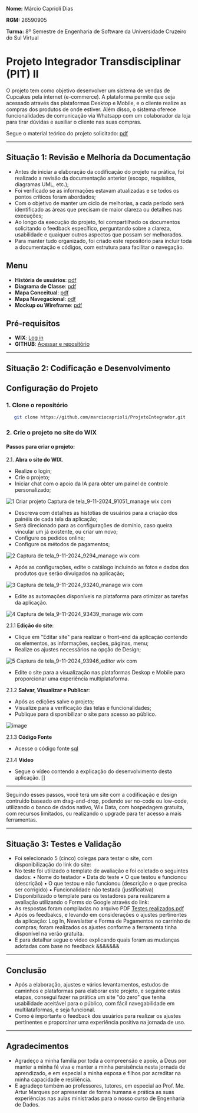 **Nome:** Márcio Caprioli Dias

**RGM:** 26590905

**Turma:** 8º Semestre de Engenharia de Software da Universidade Cruzeiro do Sul Virtual

# Projeto Integrador Transdisciplinar (PIT) II

O projeto tem como objetivo desenvolver um sistema de vendas de Cupcakes pela internet (e-commerce). A plataforma permite que seja acessado através das plataformas Desktop e Mobile, e o cliente realize as compras dos produtos de onde estiver. Além disso, o sistema oferece funcionalidades de comunicação via Whatsapp com um colaborador da loja para tirar dúvidas e auxiliar o cliente nas suas compras.

Segue o material teórico do projeto solicitado: [pdf](https://github.com/marciocaprioli/ProjetoIntegrador/blob/main/Documenta%C3%A7%C3%A3o%20do%20projeto/PIT_2_Sem_2024_Engenharia_de_Software%20-%20Materia%20Te%C3%B3rico.pdf)

---
## Situação 1: Revisão e Melhoria da Documentação

- Antes de iniciar a elaboração da codificação do projeto na prática, foi realizado a revisão da documentação anterior (escopo, requisitos, diagramas UML, etc.);
- Foi verificado se as informações estavam atualizadas e se todos os pontos críticos foram abordados;
- Com o objetivo de manter um ciclo de melhorias, a cada período será identificado as áreas que precisam de maior clareza ou detalhes nas execuções;
- Ao longo da execução do projeto, foi compartilhado os documentos solicitando o feedback específico, perguntando sobre a clareza, usabilidade e quaiquer outros aspectos que possam ser melhorados.
- Para manter tudo organizado, foi criado este repositório para incluir toda a documentação e códigos, com estrutura para facilitar o navegação.

## Menu

- **História de usuários**: [pdf](https://github.com/marciocaprioli/ProjetoIntegrador/blob/f849525b9dbaa0d43dda703832314437e22fe7e2/Documenta%C3%A7%C3%A3o%20do%20projeto/PIC_atividade_engenharia_software_I.pdf)
- **Diagrama de Classe**: [pdf](https://github.com/marciocaprioli/ProjetoIntegrador/blob/main/Documenta%C3%A7%C3%A3o%20do%20projeto/Diagrama%20de%20Classe.pdf)
- **Mapa Conceitual**: [pdf](https://github.com/marciocaprioli/ProjetoIntegrador/blob/main/Documenta%C3%A7%C3%A3o%20do%20projeto/Mapa%20Conceitual.pdf)
- **Mapa Navegacional**: [pdf](https://github.com/marciocaprioli/ProjetoIntegrador/blob/main/Documenta%C3%A7%C3%A3o%20do%20projeto/Mapa%20Navegacional%20-%20Site.pdf)
- **Mockup ou Wireframe**: [pdf](https://github.com/marciocaprioli/ProjetoIntegrador/blob/main/Documenta%C3%A7%C3%A3o%20do%20projeto/Mockup%20ou%20Wireframe.pdf)

## Pré-requisitos

- **WIX**: [Log in](https://pt.wix.com)
- **GITHUB**: [Acessar e repositório](https://github.com)

---
## Situação 2: Codificação e Desenvolvimento

## Configuração do Projeto

### 1. **Clone o repositório**

```bash
   git clone https://github.com/marciocaprioli/ProjetoIntegrador.git
```

### 2. **Crie o projeto no site do WIX**

#### **Passos para criar o projeto:**

2.1. **Abra o site do WIX**.
   - Realize o login;
   - Crie o projeto;
   - Iniciar chat com o apoio da IA para obter um painel de controle personalizado;

![1 Criar projeto Captura de tela_9-11-2024_91051_manage wix com](https://github.com/user-attachments/assets/0f637dab-07aa-4b70-b259-6ab41e28bc1d)

   - Descreva com detalhes as histótias de usuários para a criação dos painéis de cada tela da aplicação;
   - Será direcionado para as configurações de domínio, caso queira vincular um já existente, ou criar um novo;
   - Configure os pedidos online;
   - Configure os métodos de pagamentos;

![2 Captura de tela_9-11-2024_9294_manage wix com](https://github.com/user-attachments/assets/458671e6-9c05-4b69-9f6e-bb0c8be75361)

   - Após as configurações, edite o catálogo incluíndo as fotos e dados dos produtos que serão divulgados na aplicação;

![3 Captura de tela_9-11-2024_93240_manage wix com](https://github.com/user-attachments/assets/d9bd172b-2d12-41f1-ad44-8662185ddedf)

   - Edite as automações disponíveis na plataforma para otimizar as tarefas da aplicação.

![4 Captura de tela_9-11-2024_93439_manage wix com](https://github.com/user-attachments/assets/d467e0ce-9171-4680-bd8c-bb1902cb2b85)

2.1.1 **Edição do site**:

   - Clique em "Editar site" para realizar o front-end da aplicação contendo os elementos, as informações, seções, páginas, menu;
   - Realize os ajustes necessários na opção de Design;

![5 Captura de tela_9-11-2024_93946_editor wix com](https://github.com/user-attachments/assets/ef1afac5-e217-40e5-9e72-0d1d13a7ae30)

   - Edite o site para a visualização nas plataformas Deskop e Mobile para proporcionar uma experiência multiplataforma.
     

2.1.2 **Salvar, Visualizar e Publicar**:
   - Após as edições salve o projeto;
   - Visualize para a verificação das telas e funcionalidades;
   - Publique para disponibilizar o site para acesso ao público.

![image](https://github.com/user-attachments/assets/ed07690d-d9b1-42c9-a53c-e0df14077131)

2.1.3 **Código Fonte**

   - Acesse o código fonte [sql](https://github.com/marciocaprioli/ProjetoIntegrador/blob/main/C%C3%B3digo%20Fonte.sql)

2.1.4 **Vídeo**

   - Segue o vídeo contendo a explicação do desenvolvimento desta aplicação. []
---

Seguindo esses passos, você terá um site com a codificação e design contruído baseado em drag-and-drop, podendo ser no-code ou low-code, utilizando o banco de dados nativo, Wix Data, com hospedagem gratuita, com recursos limitados, ou realizando o upgrade para ter acesso a mais ferramentas.

---
## Situação 3: Testes e Validação

   - Foi selecionado 5 (cinco) colegas para testar o site, com disponibilização do link do site: [](https://empresas6843.wixsite.com/brasil-cupcakes)
   - No teste foi utilizado o template de avaliação e foi coletado o seguintes dados:
            ▪ Nome do testador
            ▪ Data do teste
            ▪ O que testou e funcionou (descrição)
            ▪ O que testou e não funcionou (descrição e o que precisa ser corrigido)
            ▪ Funcionalidade não testada (justificativa)
   - Disponibilizado o template para os testadores para realizarem a avaliação utilizando o Forms do Google através do link: [](https://docs.google.com/forms/d/e/1FAIpQLScP8cHXgu7nQErWbIlz8cFP1_B7nQv5eEoPRXNSn18nxjX_9g/viewform )
   - As respostas foram compiladas no arquivo PDF [Testes realizados.pdf](https://github.com/marciocaprioli/ProjetoIntegrador/blob/main/Testes%20realizados/Testes%20realizados.pdf)
   - Após os feedbakcs, e levando em considerações o ajustes pertinentes da aplicação: Log In, Newslatter e Forma de Pagamentos no carrinho de compras; foram realizados os ajustes conforme a ferramenta tinha disponível na verão gratuita.
   - E para detalhar segue o video explicando quais foram as mudanças adotadas com base no feedback &&&&&&&

---
## Conclusão

   - Após a elaboração, ajustes e vários levantamentos, estudos de caminhos e plataformas para elaborar este projeto, e seguinte estas etapas, consegui fazer na prática um site "do zero" que tenha usabilidade aceitável para o público, com fácil navegabilidade em multilataformas, e seja funcional.
   - Como é importante o feedback dos usuários para realizar os ajustes pertinentes e proporcinar uma experiência positiva na jornada de uso.

---
## Agradecimentos

   - Agradeço a minha família por toda a compreensão e apoio, a Deus por manter a minha fé viva e manter a minha persisência nesta jornada de aprendizado, e em especial a minha esposa e filhos por acreditar na minha capacidade e resiliência.
   - E agradeço também ao professores, tutores, em especial ao Prof. Me. Artur Marques por apresentar de forma humana e prática as suas experiências nas aulas ministradas para o nosso curso de Engenharia de Dados.
